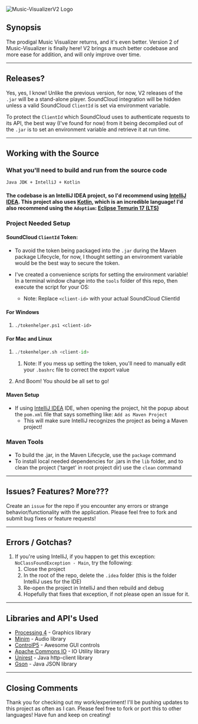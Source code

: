 ![](screenshots/logo.png?raw=true "Music-VisualizerV2 Logo")

## Synopsis
The prodigal Music Visualizer returns, and it's even better. Version 2 of Music-Visualizer is finally here!
V2 brings a much better codebase and more ease for addition, and will only improve over time.

---

## Releases?
Yes, yes, I know! Unlike the previous version, for now, V2 releases of the ```.jar``` will be a stand-alone player. SoundCloud integration will be hidden unless a valid SoundCloud ```ClientId``` is set via environment variable. 

To protect the ```ClientId``` which SoundCloud uses to authenticate requests to its API, the best way (I've found for now) from it being decompiled out of the ```.jar``` is to set an environment variable and retrieve it at run time.

---

## Working with the Source

### What you'll need to build and run from the source code
```
Java JDK + IntelliJ + Kotlin
```
#### The codebase is an IntelliJ IDEA project, so I'd recommend using [IntelliJ IDEA](https://www.jetbrains.com/idea/). This project also uses [Kotlin](https://kotlinlang.org/?fromMenu), which is an incredible language! I'd also recommend using the ```Adoptium```: [Eclipse Temurin 17 (LTS)](https://adoptium.net/temurin/releases/?version=17)

### Project Needed Setup

#### SoundCloud ```ClientId``` Token:
- To avoid the token being packaged into the ```.jar``` during the Maven package Lifecycle, for now, I thought setting an environment variable would be the best way to secure the token.

- I've created a convenience scripts for setting the environment variable! In a terminal window change into the ```tools``` folder of this repo, then execute the script for your OS:
    - Note: Replace ```<client-id>``` with your actual SoundCloud ClientId

#### For Windows
1. ```
   ./tokenhelper.ps1 <client-id>
   ```

#### For Mac and Linux
1. ```python
   ./tokenhelper.sh <client-id>
   ```
   1. Note: If you mess up setting the token, you'll need to manually edit your ```.bashrc``` file to correct the export value

2. And Boom! You should be all set to go!

#### Maven Setup
- If using [IntelliJ IDEA](https://www.jetbrains.com/idea/) IDE, when opening the project, hit the popup about the ```pom.xml``` file that says something like: ```Add as Maven Project```
    - This will make sure IntelliJ recognizes the project as being a Maven project!

### Maven Tools
- To build the .jar, in the Maven Lifecycle, use the ```package``` command
- To install local needed dependencies for .jars in the ```lib``` folder, and to clean the project ('target' in root project dir) use the ```clean``` command

---

## Issues? Features? More???

Create an ```issue``` for the repo if you encounter any errors or strange behavior/functionality with the application. 
Please feel free to fork and submit bug fixes or feature requests!

---

## Errors / Gotchas?
1. If you're using IntelliJ, if you happen to get this exception: ```NoClassFoundException - Main```, try the following:
    1. Close the project
    2. In the root of the repo, delete the ```.idea``` folder (this is the folder IntelliJ uses for the IDE)
    3. Re-open the project in IntelliJ and then rebuild and debug
    4. Hopefully that fixes that exception, if not please open an issue for it.

---

## Libraries and API's Used
- [Processing 4](https://processing.org/) - Graphics library
- [Minim](https://github.com/ddf/Minim) - Audio library
- [ControlP5](https://www.sojamo.de/libraries/controlP5/) - Awesome GUI controls
- [Apache Commons IO](https://commons.apache.org/proper/commons-io/) - IO Utility library
- [Unirest](https://kong.github.io/unirest-java/) - Java http-client library
- [Gson](https://github.com/google/gson) - Java JSON library 

---

## Closing Comments
Thank you for checking out my work/experiment! I'll be pushing updates to this project as often as I can. Please feel free to fork or port this to other languages! Have fun and keep on creating!
